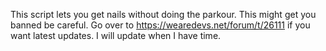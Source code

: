 This script lets you get nails without doing the parkour. 
This might get you banned be careful.
Go over to https://wearedevs.net/forum/t/26111 if you want latest updates.
I will update when I have time.
